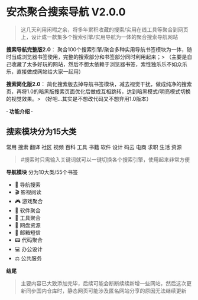 # 安杰聚合搜索导航 V2.0.0
> 这几天利用闲暇之余，将多年累积收藏的搜索/实用在线工具等聚合到网页上，设计成一款集多个搜索引擎/实用导航为一体的聚合搜索导航网站

 **搜索导航完整版2.0**： 聚合100个搜索引擎/聚合多种实用导航书签模块为一体，随时当成浏览器书签使用，完整的搜索部分和书签部分同时利用起来；> （主要是自己收藏了太多好玩的网站，然后不想太依赖于浏览器书签，索性独乐乐不如众乐乐，直接做成网站给大家一起用）

 **搜索简化版2.0**： 简化搜索版去掉导航书签模块，减去视觉干扰，做成纯净的搜索页，再将1.0的暗黑版搜索页面优化后做成互相跳转，达到暗黑模式/明亮模式切换的视觉效果。> （好吧...其实是不想改代码又不想弃用1.0版本）

 **· 功能介绍 ·** 
## 搜索模块分为15大类
常用 搜索 翻译 社区 视频
百科 工具 书籍 软件 设计
码云 电商 求职 生活 资源
> #搜索时只需输入关键词就可以一键切换各个搜索引擎，使用起来非常方便

 **导航模块**  分为10大类/55个书签
- 🧭 导航搜索
- 🎬 影视阅读
- 🎮 游戏聚合
- 📱 软件聚合
- 🧰 工具聚合
- 💾 网盘资源
- 📧 邮箱短信
- 📟 代码聚合
- 💻 办公设计
- ⚖️ 公共服务


 **结尾** 
 > 主要内容已大致添加完毕，后续可能会断断续续新增一些网站，然后这次更新同步国内仓库时，静态网页可能涉及匿名网站分享的原因无法继续更新

